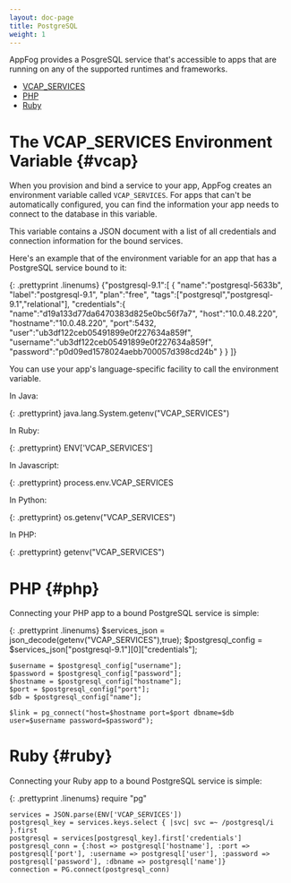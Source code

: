 ```yaml
---
layout: doc-page
title: PostgreSQL
weight: 1
---
```


AppFog provides a PosgreSQL service that's accessible to apps that are running on any of the supported runtimes and frameworks. 

* [VCAP_SERVICES](#vcap)
* [PHP](#php)
* [Ruby](#ruby)

# The VCAP\_SERVICES Environment Variable {#vcap}

When you provision and bind a service to your app, AppFog creates an environment variable called `VCAP_SERVICES`. For apps that can't be automatically configured, you can find the information your app needs to connect to the database in this variable.

This variable contains a JSON document with a list of all credentials and connection information for the bound services.

Here's an example that of the environment variable for an app that has a PostgreSQL service bound to it:

{: .prettyprint .linenums}
    {"postgresql-9.1":[
        {
            "name":"postgresql-5633b",
            "label":"postgresql-9.1",
            "plan":"free",
            "tags":["postgresql","postgresql-9.1","relational"],
            "credentials":{
                "name":"d19a133d77da6470383d825e0bc56f7a7",
                "host":"10.0.48.220",
                "hostname":"10.0.48.220",
                "port":5432,
                "user":"ub3df122ceb05491899e0f227634a859f",
                "username":"ub3df122ceb05491899e0f227634a859f",
                "password":"p0d09ed1578024aebb700057d398cd24b"
            }
        }
    ]}


You can use your app's language-specific facility to call the environment variable.

In Java:

{: .prettyprint}
    java.lang.System.getenv("VCAP_SERVICES")

In Ruby:

{: .prettyprint}
    ENV['VCAP_SERVICES']

In Javascript:

{: .prettyprint}
    process.env.VCAP_SERVICES

In Python:

{: .prettyprint}
    os.getenv("VCAP_SERVICES")

In PHP:

{: .prettyprint}
    getenv("VCAP_SERVICES")

# PHP {#php}

Connecting your PHP app to a bound PostgreSQL service is simple:

{: .prettyprint .linenums}
    $services_json = json_decode(getenv("VCAP_SERVICES"),true);
    $postgresql_config = $services_json["postgresql-9.1"][0]["credentials"];

    $username = $postgresql_config["username"];
    $password = $postgresql_config["password"];
    $hostname = $postgresql_config["hostname"];
    $port = $postgresql_config["port"];
    $db = $postgresql_config["name"];

    $link = pg_connect("host=$hostname port=$port dbname=$db user=$username password=$password");

# Ruby {#ruby}

Connecting your Ruby app to a bound PostgreSQL service is simple:

{: .prettyprint .linenums}
    require "pg"

    services = JSON.parse(ENV['VCAP_SERVICES'])
    postgresql_key = services.keys.select { |svc| svc =~ /postgresql/i }.first
    postgresql = services[postgresql_key].first['credentials']
    postgresql_conn = {:host => postgresql['hostname'], :port => postgresql['port'], :username => postgresql['user'], :password => postgresql['password'], :dbname => postgresql['name']}
    connection = PG.connect(postgresql_conn)
